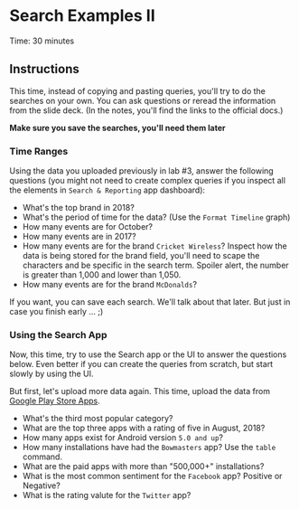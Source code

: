 # Search Examples II
Time: 30 minutes

## Instructions
This time, instead of copying and pasting queries, you'll try to do the searches on your own. You can ask questions or reread the information from the slide deck. (In the notes, you'll find the links to the official docs.)

**Make sure you save the searches, you'll need them later**

### Time Ranges
Using the data you uploaded previously in lab #3, answer the following questions (you might not need to create complex queries if you inspect all the elements in `Search & Reporting` app dashboard):

- What's the top brand in 2018?
- What's the period of time for the data? (Use the `Format Timeline` graph)
- How many events are for October?
- How many events are in 2017?
- How many events are for the brand `Cricket Wireless`? Inspect how the data is being stored for the brand field, you'll need to scape the characters and be specific in the search term. Spoiler alert, the number is greater than 1,000 and lower than 1,050.
- How many events are for the brand `McDonalds`?

If you want, you can save each search. We'll talk about that later. But just in case you finish early ... ;)

### Using the Search App
Now, this time, try to use the Search app or the UI to answer the questions below. Even better if you can create the queries from scratch, but start slowly by using the UI.

But first, let's upload more data again. This time, upload the data from [Google Play Store Apps](data/google-play-store-apps.zip).

- What's the third most popular category?
- What are the top three apps with a rating of five in August, 2018?
- How many apps exist for Android version `5.0 and up`?
- How many installations have had the `Bowmasters` app? Use the `table` command.
- What are the paid apps with more than "500,000+" installations?
- What is the most common sentiment for the `Facebook` app? Positive or Negative?
- What is the rating valute for the `Twitter` app?
